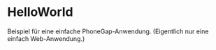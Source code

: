 # HelloWorld
Beispiel für eine einfache PhoneGap-Anwendung.
(Eigentlich nur eine einfach Web-Anwendung.)
